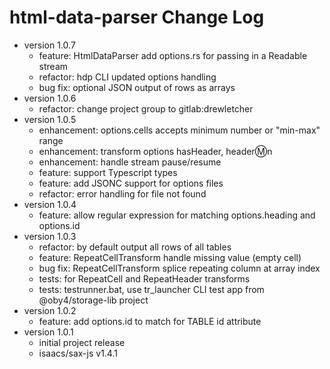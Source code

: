 # html-data-parser Change Log

- version 1.0.7
  - feature: HtmlDataParser add options.rs for passing in a Readable stream
  - refactor: hdp CLI updated options handling
  - bug fix: optional JSON output of rows as arrays
- version 1.0.6
  - refactor: change project group to gitlab:drewletcher
- version 1.0.5
  - enhancement: options.cells accepts minimum number or "min-max" range
  - enhancement: transform options hasHeader, header:m:n
  - enhancement: handle stream pause/resume
  - feature: support Typescript types
  - feature: add JSONC support for options files
  - refactor: error handling for file not found
- version 1.0.4
  - feature: allow regular expression for matching options.heading and options.id
- version 1.0.3
  - refactor: by default output all rows of all tables
  - feature: RepeatCellTransform handle missing value (empty cell)
  - bug fix: RepeatCellTransform splice repeating column at array index
  - tests: for RepeatCell and RepeatHeader transforms
  - tests: testrunner.bat, use tr_launcher CLI test app from @oby4/storage-lib project
- version 1.0.2
  - feature: add options.id to match for TABLE id attribute
- version 1.0.1
  - initial project release
  - isaacs/sax-js v1.4.1
